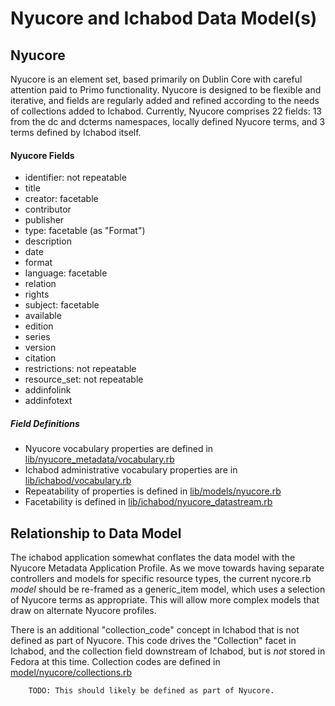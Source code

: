 # Nyucore and Ichabod Data Model(s)

## Nyucore

Nyucore is an element set, based primarily on Dublin Core with careful attention paid to Primo functionality. Nyucore is designed to be flexible and iterative, and fields are regularly added and refined according to the needs of collections added to Ichabod. Currently, Nyucore comprises 22 fields: 13 from the dc and dcterms namespaces, locally defined Nyucore terms, and 3 terms defined by Ichabod itself. 

#### Nyucore Fields

* identifier: not repeatable
* title
* creator: facetable
* contributor
* publisher
* type: facetable (as "Format")
* description
* date
* format
* language: facetable
* relation
* rights
* subject: facetable
* available
* edition
* series
* version
* citation
* restrictions: not repeatable
* resource_set: not repeatable
* addinfolink
* addinfotext

##### Field Definitions

* Nyucore vocabulary properties are defined in [lib/nyucore_metadata/vocabulary.rb](lib/nyucore_metadata/vocabulary.rb)
* Ichabod administrative vocabulary properties are in [lib/ichabod/vocabulary.rb](lib/ichabod/vocabulary.rb)
* Repeatability of properties is defined in [lib/models/nyucore.rb](lib/models/nyucore.rb)
* Facetability is defined in [lib/ichabod/nyucore_datastream.rb](lib/ichabod/nyucore_datastream.rb)

## Relationship to Data Model

The ichabod application somewhat conflates the data model with the Nyucore Metadata Application Profile. As we move towards having separate controllers and models for specific resource types, the current nycore.rb _model_ should be re-framed as a generic_item model, which uses a selection of Nyucore terms as appropriate. This will allow more complex models that draw on alternate Nyucore profiles.

There is an additional "collection_code" concept in Ichabod that is not defined as part of Nyucore. This code drives the "Collection" facet in Ichabod, and the collection field downstream of Ichabod, but is _not_ stored in Fedora at this time. Collection codes are defined in [model/nyucore/collections.rb](model/nyucore/collections.rb)

        TODO: This should likely be defined as part of Nyucore.
